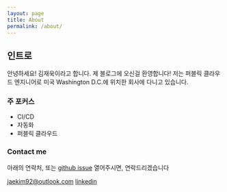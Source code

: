 ```yaml
---
layout: page
title: About
permalink: /about/
---
```


## 인트로

안녕하세요! 김재욱이라고 합니다. 제 블로그에 오신걸 환영합니다!
저는 퍼블릭 클라우드 엔지니어로 미국 Washington D.C.에 위치한 회사에 다니고 있습니다.

### 주 포커스

- CI/CD
- 자동화
- 퍼블릭 클라우드

### Contact me

아래의 연락처, 또는 [github issue](https://github.com/iamjaekim/iamjaekim.github.io/issues) 열어주시면, 연락드리겠습니다

[jaekim92@outlook.com](mailto:jaekim92@outlook.com)
[linkedin](https://www.linkedin.com/in/jwkim92/)

